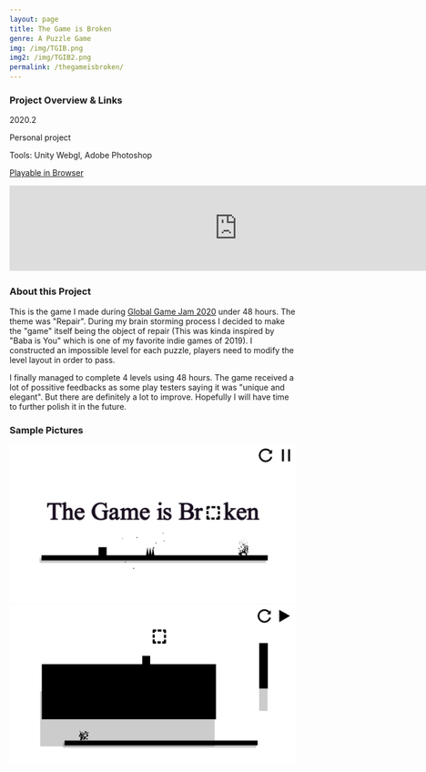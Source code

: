 ```yaml
---
layout: page
title: The Game is Broken
genre: A Puzzle Game
img: /img/TGIB.png
img2: /img/TGIB2.png
permalink: /thegameisbroken/
---
```




### Project Overview & Links

2020.2

Personal project

Tools: Unity Webgl, Adobe Photoshop

[Playable in Browser](https://jingyu1999.itch.io/thegameisbroken)

<iframe frameborder="0" src="https://itch.io/embed/558175" width="800" class="center"><a href="https://jingyu1999.itch.io/thegameisbroken">The Game is Broken by Cetacean</a></iframe>

### About this Project

This is the game I made during [Global Game Jam 2020](https://www.youtube.com/watch?v=8sdcq7CbPsc) under 48 hours. The theme was "Repair". During my brain storming process I decided to make the "game" itself being the object of repair (This was kinda inspired by "Baba is You" which is one of my favorite indie games of 2019). I constructed an impossible level for each puzzle, players need to modify the level layout in order to pass.

I finally managed to complete 4 levels using 48 hours. The game received a lot of possitive feedbacks as some play testers saying it was "unique and elegant". But there are definitely a lot to improve. Hopefully I will have time to further polish it in the future.

### Sample Pictures



<img src="/img/TGIB2.png" alt="1" class="center" width="800"/>

<img src="/img/TGIB.png" alt="1" class="center" width="800"/>